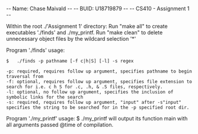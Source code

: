 -- Name: Chase Maivald --
-- BUID: U18719879 --
-- CS410 - Assignment 1 --

Within the root ./'Assignment 1' directory:
	Run "make all" to create executables './finds' and ./my_printf.
	Run "make clean" to delete unnecessary object files by the wildcard selection '*'

Program './finds' usage:

	$	./finds -p pathname [-f c|h|S] [-l] -s regex

	-p: required, requires follow up argument, specifies pathname to begin traversal from
	-f: optional, requires follow up argument, specifies file extension to search for i.e. c h S for .c, .h, & .S files, respectively.
	-l: optional, no follow up argument, specifies the inclusion of symbolic links for the search
	-s: required, requires follow up argument, "input" after -s"input" specifies the string to be searched for in the -p specified root dir.

Program './my_printf' usage:
	$	./my_printf will output its function main with all arguments passed @time of compilation.
